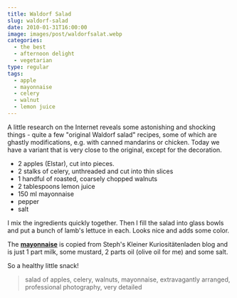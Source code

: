 ```yaml
---
title: Waldorf Salad
slug: waldorf-salad
date: 2010-01-31T16:00:00
image: images/post/waldorfsalat.webp
categories: 
  - the best
  - afternoon delight
  - vegetarian
type: regular
tags: 
  - apple
  - mayonnaise
  - celery
  - walnut
  - lemon juice
---
```


A little research on the Internet reveals some astonishing and shocking things - quite a few "original Waldorf salad" recipes, some of which are ghastly modifications, e.g. with canned mandarins or chicken. Today we have a variant that is very close to the original, except for the decoration.

* 2 apples (Elstar), cut into pieces. 
* 2 stalks of celery, unthreaded and cut into thin slices 
* 1 handful of roasted, coarsely chopped walnuts 
* 2 tablespoons lemon juice 
* 150 ml mayonnaise 
* pepper 
* salt

I mix the ingredients quickly together. Then I fill the salad into glass bowls and put a bunch of lamb's lettuce in each. Looks nice and adds some color.

The **[mayonnaise](http://kuriositaetenladen.blogspot.com/2010/01/mayonnaise-ohne-ei.html)** is copied from Steph's Kleiner Kuriositätenladen blog and is just 1 part milk, some mustard, 2 parts oil (olive oil for me) and some salt.

So a healthy little snack!

> salad of apples, celery, walnuts, mayonnaise, extravagantly arranged, professional photography, very detailed 